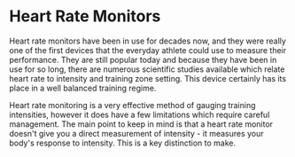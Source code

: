 # Heart Rate Monitors

Heart rate monitors have been in use for decades now, and they were really one of the first devices that the everyday athlete could use to measure their performance. They are still popular today and because they have been in use for so long, there are numerous scientific studies available which relate heart rate to intensity and training zone setting. This device certainly has its place in a well balanced training regime.

Heart rate monitoring is a very effective method of gauging training intensities, however it does have a few limitations which require careful management. The main point to keep in mind is that a heart rate monitor doesn't give you a direct measurement of intensity - it measures your body's response to intensity. This is a key distinction to make.